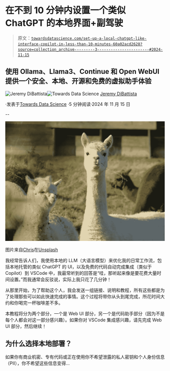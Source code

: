 # 在不到 10 分钟内设置一个类似 ChatGPT 的本地界面+副驾驶

> 原文：[`towardsdatascience.com/set-up-a-local-chatgpt-like-interface-copilot-in-less-than-10-minutes-60a02acd2628?source=collection_archive---------3-----------------------#2024-11-15`](https://towardsdatascience.com/set-up-a-local-chatgpt-like-interface-copilot-in-less-than-10-minutes-60a02acd2628?source=collection_archive---------3-----------------------#2024-11-15)

## 使用 Ollama、Llama3、Continue 和 Open WebUI 提供一个安全、本地、开源和免费的虚拟助手体验

[](https://jerdibattista.medium.com/?source=post_page---byline--60a02acd2628--------------------------------)![Jeremy DiBattista](https://jerdibattista.medium.com/?source=post_page---byline--60a02acd2628--------------------------------)[](https://towardsdatascience.com/?source=post_page---byline--60a02acd2628--------------------------------)![Towards Data Science](https://towardsdatascience.com/?source=post_page---byline--60a02acd2628--------------------------------) [Jeremy DiBattista](https://jerdibattista.medium.com/?source=post_page---byline--60a02acd2628--------------------------------)

·发表于[Towards Data Science](https://towardsdatascience.com/?source=post_page---byline--60a02acd2628--------------------------------) ·5 分钟阅读·2024 年 11 月 15 日

--

![](img/92a71cc5f501f699a12300eddad85394.png)

图片来自[Chris](https://unsplash.com/@chris23?utm_source=medium&utm_medium=referral)在[Unsplash](https://unsplash.com/?utm_source=medium&utm_medium=referral)

我经常告诉人们，我使用本地的 LLM（大语言模型）来优化我的日常工作流，包括本地托管的类似 ChatGPT 的 UI，以及免费的代码自动完成集成（类似于 Copilot）到 VSCode 中，我最常听到的回答是“哇，那听起来像是要花费大量时间设置。”而我通常会反驳说，实际上我只花了几分钟！

从那里开始，为了帮助这个人，我会发送一组链接、说明和教程，所有这些都是为了处理那些可以如此快速完成的事情。这个过程将带你从头到尾完成，所花时间大约和你喝完一杯咖啡差不多。

本教程将分为两个部分，一个是 Web UI 部分，另一个是代码助手部分（因为不是每个人都会对这一部分感兴趣）。如果你对 VSCode 集成感兴趣，请先完成 Web UI 部分，然后继续！

## 为什么选择本地部署？

如果你有商业机密、专有代码或正在使用你不希望泄露的私人密钥和个人身份信息（PII），你不希望这些信息变得…
